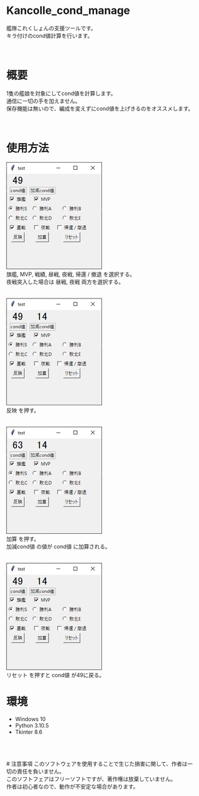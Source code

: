 # Kancolle_cond_manage
艦隊これくしょんの支援ツールです。<br>
キラ付けのcond値計算を行います。
<br>
<br>
<br>
# 概要
1隻の艦娘を対象にしてcond値を計算します。<br>
通信に一切の手を加えません。<br>
保存機能は無いので、編成を変えずにcond値を上げきるのをオススメします。
<br>
<br>
<br>
# 使用方法
![](/images/1.jpg)<br>
旗艦, MVP, 戦績, 昼戦, 夜戦, 帰還 / 撤退 を選択する。<br>
夜戦突入した場合は 昼戦, 夜戦 両方を選択する。<br>
<br>
<br>
![](/images/2.jpg)<br>
反映 を押す。<br>
<br>
<br>
![](/images/3.jpg)<br>
加算 を押す。<br>
加減cond値 の値が cond値 に加算される。<br>
<br>
<br>
![](/images/4.jpg)<br>
リセット を押すと cond値 が49に戻る。<br>
# 環境
- Windows 10
- Python 3.10.5
- Tkinter 8.6
<br>
<br>
<br>
# 注意事項
このソフトウェアを使用することで生じた損害に関して、作者は一切の責任を負いません。<br>
このソフトフェアはフリーソフトですが、著作権は放棄していません。<br>
作者は初心者なので、動作が不安定な場合があります。